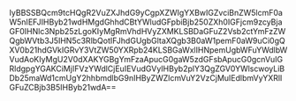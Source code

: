 IyBBSSBQcm9tcHQgR2VuZXJhdG9yCgpXZWIgYXBwIGZvciBnZW5lcmF0aW5nIEFJIHByb21wdHMgdGhhdCBtYWludGFpbiBjb250ZXh0IGFjcm9zcyBjaGF0IHNlc3Npb25zLgoKIyMgRmVhdHVyZXMKLSBDaGFuZ2Vsb2ctYmFzZWQgbWVtb3J5IHN5c3RlbQotIFJhdGUgbGltaXQgb3B0aW1pemF0aW9uCi0gQXV0b21hdGVkIGRvY3VtZW50YXRpb24KLSBGaWxlIHNpemUgbWFuYWdlbWVudAoKIyMgU2V0dXAKYGBgYmFzaApucG0gaW5zdGFsbApucG0gcnVuIGRldgpgYGAKCiMjIFVzYWdlCjEuIEVudGVyIHByb2plY3QgZGV0YWlscwoyLiBDb25maWd1cmUgY2hhbmdlbG9nIHByZWZlcmVuY2VzCjMuIEdlbmVyYXRlIGFuZCBjb3B5IHByb21wdA==
